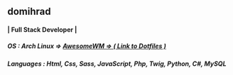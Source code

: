 ## domihrad
#### | Full Stack Developer |

##### OS : Arch Linux => <a href="https://github.com/domihrad/dotfiles">AwesomeWM => ( Link to Dotfiles ) </a>
##### Languages : Html, Css, Sass, JavaScript, Php, Twig, Python, C#, MySQL





